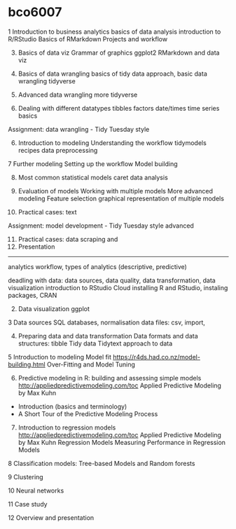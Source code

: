 # bco6007




1 Introduction to business analytics
basics of data analysis
introduction to R/RStudio
Basics of RMarkdown
Projects and workflow

3. Basics of data viz
Grammar of graphics
ggplot2
RMarkdown and data viz


3. Basics of data wrangling 
basics of tidy data approach, basic data wrangling
tidyverse

4. Advanced data wrangling
more tidyverse 

5. Dealing with different datatypes
tibbles
factors
date/times
time series basics

Assignment: data wrangling  - Tidy Tuesday style

6. Introduction to modeling
Understanding the workflow
tidymodels 
recipes
data preprocessing

7 Further modeling
Setting up the workflow
Model building

8. Most common statistical models
caret 
data analysis

9. Evaluation of models
Working with multiple models
More advanced modeling 
Feature selection 
graphical representation of multiple models

10. Practical cases: text

Assignment: model development - Tidy Tuesday style advanced

11. Practical cases: data scraping and 
12. Presentation

---------------------------


analytics workflow, types of analytics (descriptive, predictive)

deadling with data: data sources, data quality, data transformation, data visualization
introduction to RStudio Cloud
installing R and RStudio, instaling packages, CRAN

2. Data visualization
ggplot

3  Data sources
SQL
databases, normalisation
data files: csv, import, 

4. Preparing data and data transformation
Data formats and data structures: tibble
Tidy data
Tidytext approach to data

5 Introduction to modeling
Model fit
https://r4ds.had.co.nz/model-building.html
Over-Fitting and Model Tuning

6. Predictive modeling in R: building and assessing simple models
http://appliedpredictivemodeling.com/toc Applied Predictive Modeling by Max Kuhn

- Introduction (basics and terminology)
- A Short Tour of the Predictive Modeling Process

7. Introduction to regression models
http://appliedpredictivemodeling.com/toc Applied Predictive Modeling by Max Kuhn
Regression Models
Measuring Performance in Regression Models

8 Classification models: Tree-based Models and Random forests

9 Clustering

10 Neural networks

11 Case study

12 Overview and presentation
